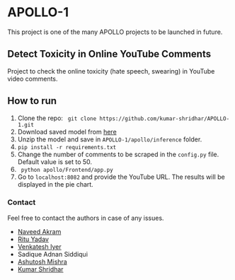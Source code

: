 # APOLLO-1
This project is one of the many APOLLO projects to be launched in future.

## Detect Toxicity in Online YouTube Comments
Project to check the online toxicity (hate speech, swearing) in YouTube video comments.

## How to run

1. Clone the repo: ``` git clone https://github.com/kumar-shridhar/APOLLO-1.git``` 
2. Download saved model from [here](https://drive.google.com/file/d/1RNd4L_zGVrFF_Cl-6KfoHIInMO-5A0e3/view?usp=sharing)
3. Unzip the model and save in ```APOLLO-1/apollo/inference``` folder.
4. ```pip install -r requirements.txt```
5. Change the number of comments to be scraped in the ```config.py``` file. Default value is set to 50.
5. ``` python apollo/Frontend/app.py```
6. Go to ```localhost:8082``` and provide the YouTube URL. The results will be displayed in the pie chart.


### Contact
Feel free to contact the authors in case of any issues. 
* [Naveed Akram](https://github.com/n-akram)
* [Ritu Yadav](https://github.com/RituYadav92)
* [Venkatesh Iyer](https://github.com/venkyiyer)
* Sadique Adnan Siddiqui
* [Ashutosh Mishra](https://github.com/ashutoshmishra1014)
* [Kumar Shridhar](https://kumar-shridhar.github.io/)
